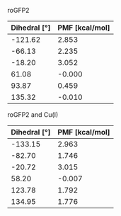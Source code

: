 roGFP2

| Dihedral [°] | PMF [kcal/mol] |
|-----------|-----------|
| -121.62 | 2.853 |
| -66.13 | 2.235 |
| -18.20 | 3.052 |
| 61.08 | -0.000 |
| 93.87 | 0.459 |
| 135.32 | -0.010 |

roGFP2 and Cu(I)

| Dihedral [°] | PMF [kcal/mol] |
|-----------|-----------|
| -133.15 | 2.963 |
| -82.70 | 1.746 |
| -20.72 | 3.015 |
| 58.20 | -0.007 |
| 123.78 | 1.792 |
| 134.95 | 1.776 |
